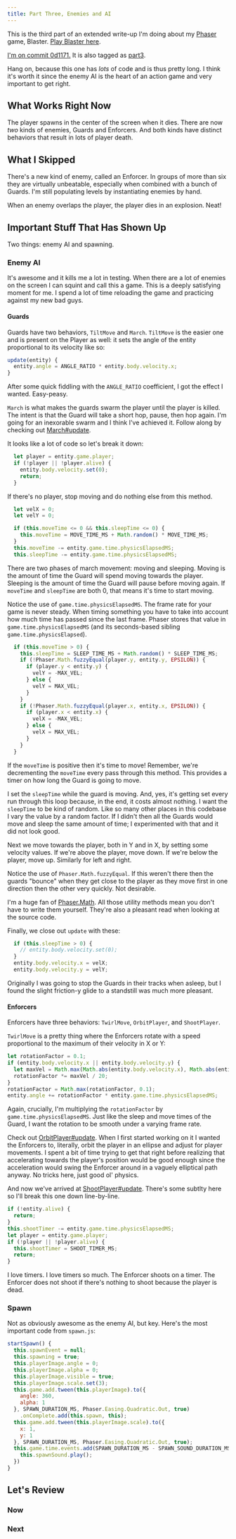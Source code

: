 ```yaml
---
title: Part Three, Enemies and AI
---
```


This is the third part of an extended write-up I'm doing about my [Phaser](http://phaser.io) game, Blaster. [Play Blaster here][playblaster].

[I'm on commit 0d1171.][sha3] It is also tagged as [part3][].

Hang on, because this one has *lots* of code and is thus pretty long. I think it's worth it since the enemy AI is the heart of an action game and very important to get right.

## What Works Right Now

The player spawns in the center of the screen when it dies. There are now *two* kinds of enemies, Guards and Enforcers. And both kinds have distinct behaviors that result in lots of player death.

## What I Skipped

There's a new kind of enemy, called an Enforcer. In groups of more than six they are virtually unbeatable, especially when combined with a bunch of Guards. I'm still populating levels by instantiating enemies by hand.

When an enemy overlaps the player, the player dies in an explosion. Neat!

## Important Stuff That Has Shown Up

Two things: enemy AI and spawning.

### Enemy AI

It's awesome and it kills me a lot in testing. When there are a lot of enemies on the screen I can squint and call this a game. This is a deeply satisfying moment for me. I spend a lot of time reloading the game and practicing against my new bad guys.

#### Guards

Guards have two behaviors, `TiltMove` and `March`. `TiltMove` is the easier one and is present on the Player as well: it sets the angle of the entity proportional to its velocity like so:

```js
update(entity) {
  entity.angle = ANGLE_RATIO * entity.body.velocity.x;
}
```

After some quick fiddling with the `ANGLE_RATIO` coefficient, I got the effect I wanted. Easy-peasy.

`March` is what makes the guards swarm the player until the player is killed. The intent is that the Guard will take a short hop, pause, then hop again. I'm going for an inexorable swarm and I think I've achieved it. Follow along by checking out [March#update][marchupdate].

It looks like a lot of code so let's break it down:

```js
  let player = entity.game.player;
  if (!player || !player.alive) {
    entity.body.velocity.set(0);
    return;
  }
```

If there's no player, stop moving and do nothing else from this method.

```js
  let velX = 0;
  let velY = 0;

  if (this.moveTime <= 0 && this.sleepTime <= 0) {
    this.moveTime = MOVE_TIME_MS + Math.random() * MOVE_TIME_MS;
  }
  this.moveTime -= entity.game.time.physicsElapsedMS;
  this.sleepTime -= entity.game.time.physicsElapsedMS;
```

There are two phases of march movement: moving and sleeping. Moving is the amount of time the Guard will spend moving towards the player. Sleeping is the amount of time the Guard will pause before moving again. If `moveTime` and `sleepTime` are both 0, that means it's time to start moving.

Notice the use of `game.time.physicsElapsedMS`. The frame rate for your game is never steady. When timing something you have to take into account how much time has passed since the last frame. Phaser stores that value in `game.time.physicsElapsedMS` (and its seconds-based sibling `game.time.physicsElapsed`).

```js
  if (this.moveTime > 0) {
    this.sleepTime = SLEEP_TIME_MS + Math.random() * SLEEP_TIME_MS;
    if (!Phaser.Math.fuzzyEqual(player.y, entity.y, EPSILON)) {
      if (player.y < entity.y) {
        velY = -MAX_VEL;
      } else {
        velY = MAX_VEL;
      }
    }
    if (!Phaser.Math.fuzzyEqual(player.x, entity.x, EPSILON)) {
      if (player.x < entity.x) {
        velX = -MAX_VEL;
      } else {
        velX = MAX_VEL;
      }
    }
  }
```

If the `moveTime` is positive then it's time to move! Remember, we're decrementing the `moveTime` every pass through this method. This provides a timer on how long the Guard is going to move.

I set the `sleepTime` while the guard is moving. And, yes, it's getting set every run through this loop because, in the end, it costs almost nothing. I want the `sleepTime` to be kind of random. Like so many other places in this codebase I vary the value by a random factor. If I didn't then all the Guards would move and sleep the same amount of time; I experimented with that and it did not look good.

Next we move towards the player, both in Y and in X, by setting some velocity values. If we're above the player, move down. If we're below the player, move up. Similarly for left and right.

Notice the use of `Phaser.Math.fuzzyEqual`. If this weren't there then the guards "bounce" when they get close to the player as they move first in one direction then the other very quickly. Not desirable.

I'm a huge fan of [Phaser.Math][phasermath]. All those utility methods mean you don't have to write them yourself. They're also a pleasant read when looking at the source code.

Finally, we close out `update` with these:

```js
  if (this.sleepTime > 0) {
    // entity.body.velocity.set(0);
  }
  entity.body.velocity.x = velX;
  entity.body.velocity.y = velY;
```

Originally I was going to stop the Guards in their tracks when asleep, but I found the slight friction-y glide to a standstill was much more pleasant.

#### Enforcers

Enforcers have three behaviors: `TwirlMove`, `OrbitPlayer`, and `ShootPlayer`.

`TwirlMove` is a pretty thing where the Enforcers rotate with a speed proportional to the maximum of their velocity in X or Y:

```js
let rotationFactor = 0.1;
if (entity.body.velocity.x || entity.body.velocity.y) {
  let maxVel = Math.max(Math.abs(entity.body.velocity.x), Math.abs(entity.body.velocity.y));
  rotationFactor *= maxVel / 20;
}
rotationFactor = Math.max(rotationFactor, 0.1);
entity.angle += rotationFactor * entity.game.time.physicsElapsedMS;
```

Again, crucially, I'm multiplying the `rotationFactor` by `game.time.physicsElapsedMS`. Just like the sleep and move times of the Guard, I want the rotation to be smooth under a varying frame rate.

Check out [OrbitPlayer#update][orbitupdate]. When I first started working on it I wanted the Enforcers to, literally, orbit the player in an ellipse and adjust for player movements. I spent a bit of time trying to get that right before realizing that accelerating towards the player's position would be good enough since the acceleration would swing the Enforcer around in a vaguely elliptical path anyway. No tricks here, just good ol' physics.

And now we've arrived at [ShootPlayer#update][shootplayerupdate]. There's some subtlty here so I'll break this one down line-by-line.

```js
if (!entity.alive) {
  return;
}
this.shootTimer -= entity.game.time.physicsElapsedMS;
let player = entity.game.player;
if (!player || !player.alive) {
  this.shootTimer = SHOOT_TIMER_MS;
  return;
}
```

I love timers. I love timers so much. The Enforcer shoots on a timer. The Enforcer does not shoot if there's nothing to shoot because the player is dead.

### Spawn

Not as obviously awesome as the enemy AI, but key. Here's the most important code from `spawn.js`:

```js
startSpawn() {
  this.spawnEvent = null;
  this.spawning = true;
  this.playerImage.angle = 0;
  this.playerImage.alpha = 0;
  this.playerImage.visible = true;
  this.playerImage.scale.set(3);
  this.game.add.tween(this.playerImage).to({
    angle: 360,
    alpha: 1
  }, SPAWN_DURATION_MS, Phaser.Easing.Quadratic.Out, true)
    .onComplete.add(this.spawn, this);
  this.game.add.tween(this.playerImage.scale).to({
    x: 1,
    y: 1
  }, SPAWN_DURATION_MS, Phaser.Easing.Quadratic.Out, true);
  this.game.time.events.add(SPAWN_DURATION_MS - SPAWN_SOUND_DURATION_MS, () => {
    this.spawnSound.play();
  })
}
```


## Let's Review

### Now

### Next

  [playblaster]: http://blaster.drhayes.io
  [sha3]: https://github.com/drhayes/blaster/commit/0d11712c2a771d19c538eba79518b1738d179941
  [part3]: https://github.com/drhayes/blaster/tree/part3
  [marchupdate]: https://github.com/drhayes/blaster/blob/0d11712c2a771d19c538eba79518b1738d179941/src/behaviors/march.js#L23
  [phasermath]: http://phaser.io/docs/2.4.3/Phaser.Math.html
  [orbitupdate]: https://github.com/drhayes/blaster/blob/0d11712c2a771d19c538eba79518b1738d179941/src/behaviors/orbitPlayer.js#L12
  [shootplayerupdate]: https://github.com/drhayes/blaster/blob/0d11712c2a771d19c538eba79518b1738d179941/src/behaviors/shootPlayer.js#L16

